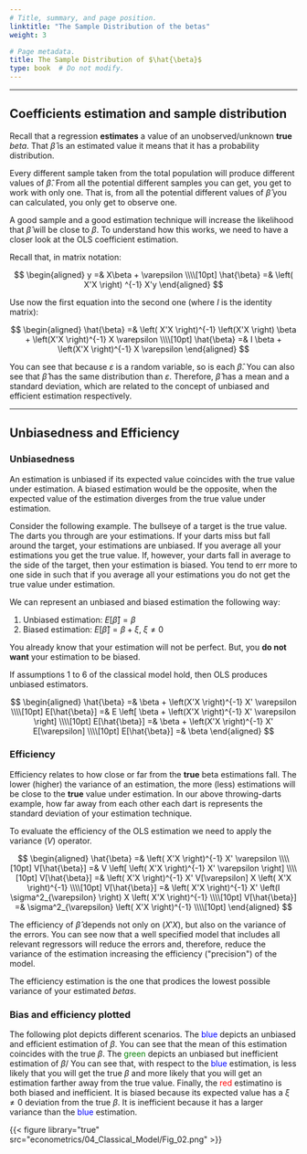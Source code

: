 ```yaml
---
# Title, summary, and page position.
linktitle: "The Sample Distribution of the betas"
weight: 3

# Page metadata.
title: The Sample Distribution of $\hat{\beta}$
type: book  # Do not modify.
---
```




---

## Coefficients estimation and sample distribution

Recall that a regression **estimates** a value of an unobserved/unknown **true** $beta$. That $\hat{\beta}$ is an estimated value it means that it has a probability distribution. 

Every different sample taken from the total population will produce different values of $\hat{\beta}$. From all the potential different samples you can get, you get to work with only one. That is, from all the potential different values of $\hat{\beta}$ you can calculated, you only get to observe one.

A good sample and a good estimation technique will increase the likelihood that $\hat{\beta}$ will be close to $\beta$. To understand how this works, we need to have a closer look at the OLS coefficient estimation.

Recall that, in matrix notation:

$$
\begin{aligned}
y =& X\beta + \varepsilon \\\\[10pt]
\hat{\beta} =& \left( X'X \right) ^{-1} X'y
\end{aligned}
$$

Use now the first equation into the second one (where $I$ is the identity matrix):

$$
\begin{aligned}
\hat{\beta} =& \left( X'X \right)^{-1} \left(X'X \right) \beta + \left(X'X \right)^{-1} X \varepsilon \\\\[10pt]
\hat{\beta} =& I \beta + \left(X'X \right)^{-1} X \varepsilon
\end{aligned}
$$

You can see that because $\varepsilon$ is a random variable, so is each $\hat{\beta}$. You can also see that $\hat{\beta}$ has the same distribution than $\varepsilon$. Therefore, $\hat{\beta}$ has a mean and a standard deviation, which are related to the concept of unbiased and efficient estimation respectively.

---

## Unbiasedness and Efficiency

### Unbiasedness

An estimation is unbiased if its expected value coincides with the true value under estimation. A biased estimation would be the opposite, when the expected value of the estimation diverges from the true value under estimation. 

Consider the following example. The bullseye of a target is the true value. The darts you through are your estimations. If your darts miss but fall around the target, your estimations are unbiased. If you average all your estimations you get the true value. If, however, your darts fall in average to the side of the target, then your estimation is biased. You tend to err more to one side in such that if you average all your estimations you do not get the true value under estimation. 

We can represent an unbiased and biased estimation the following way:

1. Unbiased estimation: $E[\hat{\beta}] = \beta$
2. Biased estimation: $E[\hat{\beta}] = \beta + \xi, \; \xi \neq 0$

You already know that your estimation will not be perfect. But, you **do not want** your estimation to be biased.

If assumptions 1 to 6 of the classical model hold, then OLS produces unbiased estimators.

$$
\begin{aligned}
\hat{\beta} =& \beta + \left(X'X \right)^{-1} X' \varepsilon \\\\[10pt]
E[\hat{\beta}] =& E \left[ \beta + \left(X'X \right)^{-1} X' \varepsilon \right] \\\\[10pt]
E[\hat{\beta}] =& \beta + \left(X'X \right)^{-1} X' E[\varepsilon] \\\\[10pt]
E[\hat{\beta}] =& \beta
\end{aligned}
$$

### Efficiency

Efficiency relates to how close or far from the **true** beta estimations fall. The lower (higher) the variance of an estimation, the more (less) estimations will be close to the **true** value under estimation. In our above throwing-darts example, how far away from each other each dart is represents the standard deviation of your estimation technique.

To evaluate the efficiency of the OLS estimation we need to apply the variance $(V)$ operator.

$$
\begin{aligned}
\hat{\beta} =& \left( X'X \right)^{-1} X' \varepsilon \\\\[10pt]
V[\hat{\beta}] =& V \left[ \left( X'X \right)^{-1} X' \varepsilon \right] \\\\[10pt]
V[\hat{\beta}] =& \left( X'X \right)^{-1} X' V[\varepsilon] X \left( X'X \right)^{-1} \\\\[10pt]
V[\hat{\beta}] =& \left( X'X \right)^{-1} X' \left(I \sigma^2_{\varepsilon} \right) X \left( X'X \right)^{-1} \\\\[10pt]
V[\hat{\beta}] =& \sigma^2_{\varepsilon} \left( X'X \right)^{-1} \\\\[10pt]
\end{aligned}
$$

The efficiency of $\hat{\beta}$ depends not only on $\left(X'X\right)$, but also on the variance of the errors. You can see now that a well specified model that includes all relevant regressors will reduce the errors and, therefore, reduce the variance of the estimation increasing the efficiency ("precision") of the model.

The efficiency estimation is the one that prodices the lowest possible variance of your estimated $betas$.

### Bias and efficiency plotted

The following plot depicts different scenarios. The <span style="color:blue">blue</span> depicts an unbiased and efficient estimation of $\beta$. You can see that the mean of this estimation coincides with the true $\beta$. The <span style="color:green">green</span> depicts an unbiased but inefficient estimation of $\beta$/ You can see that, with respect to the <span style="color:blue">blue</span> estimation, is less likely that you will get the true $\beta$ and more likely that you will get an estimation farther away from the true value. Finally, the <span style="color:red">red</span> estimatino is both biased and inefficient. It is biased because its expected value has a $\xi \neq 0$ deviation from the true $\beta$. It is inefficient because it has a larger variance than the <span style="color:blue">blue</span> estimation.

{{< figure library="true" src="econometrics/04_Classical_Model/Fig_02.png" >}}
